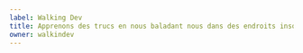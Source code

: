 ```yaml
---
label: Walking Dev
title: Apprenons des trucs en nous baladant nous dans des endroits insolites
owner: walkindev
---
```

